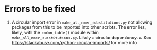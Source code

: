 # Errors to be fixed

1. A circular import error in `make_all_nmer_substitutions.py` not allowing packages from this to be imported into other scripts. The error lies, likely, with the `codon_table()` module within `make_all_nmer_substitutions.py`. Likely a circular dependency. 
	a. See https://stackabuse.com/python-circular-imports/ for more info
